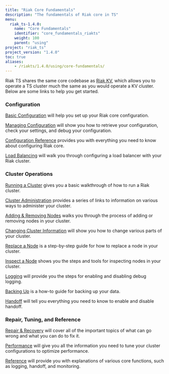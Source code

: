 ```yaml
---
title: "Riak Core Fundamentals"
description: "The fundamentals of Riak core in TS"
menu:
  riak_ts-1.4.0:
    name: "Core Fundamentals"
    identifier: "core_fundamentals_riakts"
    weight: 100
    parent: "using"
project: "riak_ts"
project_version: "1.4.0"
toc: true
aliases:
    - /riakts/1.4.0/using/core-fundamentals/
---
```



[Riak KV]: {{<baseurl>}}riak/kv/2.1.4/

Riak TS shares the same core codebase as [Riak KV], which allows you to operate a TS cluster much the same as you would operate a KV cluster. Below are some links to help you get started.


### Configuration

<a href="{{< baseurl >}}riak/kv/2.1.4/configuring/basic/" target="_blank">Basic Configuration</a> will help you set up your Riak core configuration.

<a href="{{< baseurl >}}riak/kv/2.1.4/configuring/managing/" target="_blank">Managing Configuration</a> will show you how to retrieve your configuration, check your settings, and debug your configuration.

<a href="{{< baseurl >}}riak/kv/2.1.4/configuring/reference/" target="_blank">Configuration Reference</a> provides you with everything you need to know about configuring Riak core.

<a href="{{< baseurl >}}riak/kv/2.1.4/configuring/load-balancing-proxy/" target="_blank">Load Balancing</a> will walk you through configuring a load balancer with your Riak cluster.


### Cluster Operations

<a href="{{< baseurl >}}riak/kv/2.1.4/using/running-a-cluster/" target="_blank">Running a Cluster</a> gives you a basic walkthrough of how to run a Riak cluster.

<a href="{{< baseurl >}}riak/kv/2.1.4/using/admin/" target="_blank">Cluster Administration</a> provides a series of links to information on various ways to administer your cluster.

<a href="{{< baseurl >}}riak/kv/2.1.4/using/cluster-operations/adding-removing-nodes/" target="_blank">Adding & Removing Nodes</a> walks you through the process of adding or removing nodes in your cluster.

<a href="{{< baseurl >}}riak/kv/2.1.4/using/cluster-operations/changing-cluster-info/" target="_blank">Changing Cluster Information</a> will show you how to change various parts of your cluster.

<a href="{{< baseurl >}}riak/kv/2.1.4/using/cluster-operations/replacing-node/" target="_blank">Replace a Node</a> is a step-by-step guide for how to replace a node in your cluster.

<a href="{{< baseurl >}}riak/kv/2.1.4/using/cluster-operations/inspecting-node/" target="_blank">Inspect a Node</a> shows you the steps and tools for inspecting nodes in your cluster.

<a href="{{< baseurl >}}riak/kv/2.1.4/using/cluster-operations/logging/" target="_blank">Logging</a> will provide you the steps for enabling and disabling debug logging.

<a href="{{< baseurl >}}riak/kv/2.1.4/using/cluster-operations/backing-up/" target="_blank">Backing Up</a> is a how-to guide for backing up your data.

<a href="{{< baseurl >}}riak/kv/2.1.4/using/cluster-operations/handoff/" target="_blank">Handoff</a> will tell you everything you need to know to enable and disable handoff.


### Repair, Tuning, and Reference

<a href="{{< baseurl >}}riak/kv/2.1.4/using/repair-recovery/" target="_blank">Repair & Recovery</a> will cover all of the important topics of what can go wrong and what you can do to fix it.

<a href="{{< baseurl >}}riak/kv/2.1.4/using/performance/" target="_blank">Performance</a> will give you all the information you need to tune your cluster configurations to optimize performance.

<a href="{{< baseurl >}}riak/kv/2.1.4/using/reference/" target="_blank">Reference</a> will provide you with explanations of various core functions, such as logging, handoff, and monitoring.

